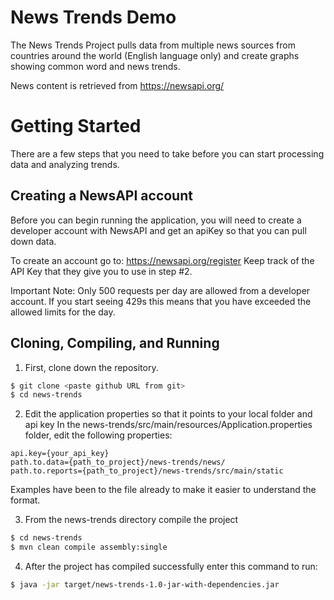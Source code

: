# News Trends Demo

The News Trends Project pulls data from multiple news sources from countries around the world (English language only) and create graphs showing common word and news trends. 

News content is retrieved from https://newsapi.org/

Getting Started
==========================

There are a few steps that you need to take before you can start processing data and analyzing trends.

Creating a NewsAPI account
--------------------------
Before you can begin running the application, you will need to create a developer account with NewsAPI and get an apiKey so that you can pull down data.

To create an account go to: https://newsapi.org/register
Keep track of the API Key that they give you to use in step #2.

Important Note: Only 500 requests per day are allowed from a developer account. If you start seeing 429s this means that you have exceeded the allowed limits for the day.

Cloning, Compiling, and Running
--------------------------------

1. First, clone down the repository. 
```sh
$ git clone <paste github URL from git>
$ cd news-trends
```
2. Edit the application properties so that it points to your local folder and api key
In the news-trends/src/main/resources/Application.properties folder, edit the following properties:

```
api.key={your_api_key}
path.to.data={path_to_project}/news-trends/news/
path.to.reports={path_to_project}/news-trends/src/main/static
```
Examples have been to the file already to make it easier to understand the format.

3. From the news-trends directory compile the project
```sh
$ cd news-trends
$ mvn clean compile assembly:single
```

4. After the project has compiled successfully enter this command to run:
```sh
$ java -jar target/news-trends-1.0-jar-with-dependencies.jar 
```

